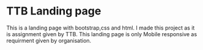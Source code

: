 # TTB Landing page 
 This is a landing page with bootstrap,css and html. I made this project as it is assignment given by TTB. This landing page is only Mobile responsive as requirment given by organisation.
